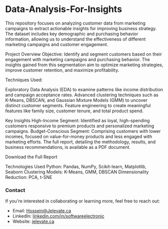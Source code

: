 # Data-Analysis-For-Insights

This repository focuses on analyzing customer data from marketing campaigns to extract actionable insights for improving business strategy. The dataset includes key demographic and purchasing behavior information, allowing us to understand the effectiveness of different marketing campaigns and customer engagement.

Project Overview
Objective: Identify and segment customers based on their engagement with marketing campaigns and purchasing behavior. The insights gained from this segmentation aim to optimize marketing strategies, improve customer retention, and maximize profitability.

Techniques Used:

Exploratory Data Analysis (EDA) to examine patterns like income distribution and campaign acceptance rates.
Advanced clustering techniques such as K-Means, DBSCAN, and Gaussian Mixture Models (GMM) to uncover distinct customer segments.
Feature engineering to create meaningful features like family size, customer tenure, and total product spend.

Key Insights
High-Income Segment: Identified as loyal, high-spending customers responsive to premium products and personalized marketing campaigns.
Budget-Conscious Segment: Comprising customers with lower incomes, focused on value-for-money products and less engaged with marketing efforts.
The full report, detailing the methodology, results, and business recommendations, is available as a PDF document.

Download the Full Report

Technologies Used
Python: Pandas, NumPy, Scikit-learn, Matplotlib, Seaborn
Clustering Models: K-Means, GMM, DBSCAN
Dimensionality Reduction: PCA, t-SNE

### Contact
If you're interested in collaborating or learning more, feel free to reach out:

- Email: [Hossein@Jelevate.ca](mailto:Hossein@Jelevate.ca)
- LinkedIn: [linkedin.com/in/softwareelectronic](https://www.linkedin.com/in/softwareelectronic)
- Website: [jelevate.ca](http://www.jelevate.ca)

